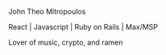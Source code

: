 John Theo Mitropoulos

React | Javascript | Ruby on Rails | Max/MSP

Lover of music, crypto, and ramen

<!---
JTheoMitr/JTheoMitr is a ✨ special ✨ repository because its `README.md` (this file) appears on your GitHub profile.
You can click the Preview link to take a look at your changes.
--->
